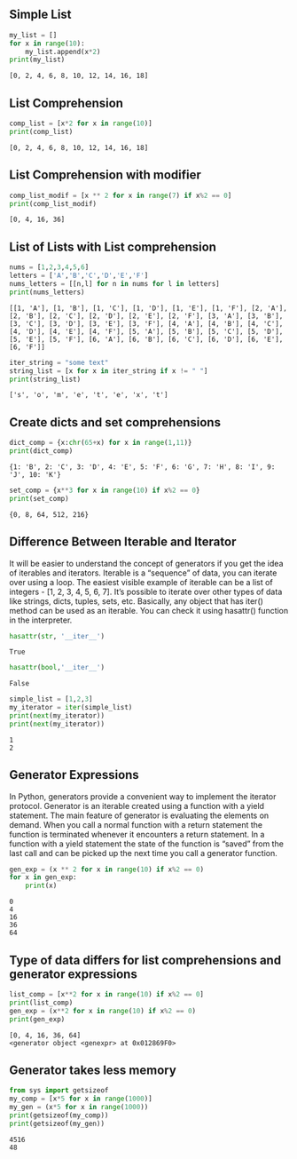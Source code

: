 
## Simple List


```python
my_list = []
for x in range(10):
    my_list.append(x*2)
print(my_list)
```

    [0, 2, 4, 6, 8, 10, 12, 14, 16, 18]
    

## List Comprehension



```python
comp_list = [x*2 for x in range(10)]
print(comp_list)
```

    [0, 2, 4, 6, 8, 10, 12, 14, 16, 18]
    

## List Comprehension with modifier


```python
comp_list_modif = [x ** 2 for x in range(7) if x%2 == 0]
print(comp_list_modif)
```

    [0, 4, 16, 36]
    

## List of Lists with List comprehension


```python
nums = [1,2,3,4,5,6]
letters = ['A','B','C','D','E','F']
nums_letters = [[n,l] for n in nums for l in letters]
print(nums_letters)
```

    [[1, 'A'], [1, 'B'], [1, 'C'], [1, 'D'], [1, 'E'], [1, 'F'], [2, 'A'], [2, 'B'], [2, 'C'], [2, 'D'], [2, 'E'], [2, 'F'], [3, 'A'], [3, 'B'], [3, 'C'], [3, 'D'], [3, 'E'], [3, 'F'], [4, 'A'], [4, 'B'], [4, 'C'], [4, 'D'], [4, 'E'], [4, 'F'], [5, 'A'], [5, 'B'], [5, 'C'], [5, 'D'], [5, 'E'], [5, 'F'], [6, 'A'], [6, 'B'], [6, 'C'], [6, 'D'], [6, 'E'], [6, 'F']]
    


```python
iter_string = "some text"
string_list = [x for x in iter_string if x != " "]
print(string_list)
```

    ['s', 'o', 'm', 'e', 't', 'e', 'x', 't']
    

## Create dicts and set comprehensions


```python
dict_comp = {x:chr(65+x) for x in range(1,11)}
print(dict_comp)
```

    {1: 'B', 2: 'C', 3: 'D', 4: 'E', 5: 'F', 6: 'G', 7: 'H', 8: 'I', 9: 'J', 10: 'K'}
    


```python
set_comp = {x**3 for x in range(10) if x%2 == 0}
print(set_comp)
```

    {0, 8, 64, 512, 216}
    

## Difference Between Iterable and Iterator

 It will be easier to understand the concept of generators if you get the idea of iterables and iterators.
Iterable is a “sequence” of data, you can iterate over using a loop. The easiest visible example of iterable can be a list of integers - [1, 2, 3, 4, 5, 6, 7]. It’s possible to iterate over other types of data like strings, dicts, tuples, sets, etc.
Basically, any object that has iter() method can be used as an iterable. You can check it using hasattr() function in the interpreter.

```python
hasattr(str, '__iter__')
```




    True




```python
hasattr(bool,'__iter__')
```




    False




```python
simple_list = [1,2,3]
my_iterator = iter(simple_list)
print(next(my_iterator))
print(next(my_iterator))
```

    1
    2
    

## Generator Expressions
In Python, generators provide a convenient way to implement the iterator protocol. Generator is an iterable created using a function with a yield statement.
The main feature of generator is evaluating the elements on demand. When you call a normal function with a return statement the function is terminated whenever it encounters a return statement.
In a function with a yield statement the state of the function is “saved” from the last call and can be picked up the next time you call a generator function.

```python
gen_exp = (x ** 2 for x in range(10) if x%2 == 0)
for x in gen_exp:
    print(x)
```

    0
    4
    16
    36
    64
    

## Type of data differs for list comprehensions and generator expressions


```python
list_comp = [x**2 for x in range(10) if x%2 == 0]
print(list_comp)
gen_exp = (x**2 for x in range(10) if x%2 == 0)
print(gen_exp)
```

    [0, 4, 16, 36, 64]
    <generator object <genexpr> at 0x012869F0>
    

 ## Generator takes less memory


```python
from sys import getsizeof
my_comp = [x*5 for x in range(1000)]
my_gen = (x*5 for x in range(1000))
print(getsizeof(my_comp))
print(getsizeof(my_gen))
```

    4516
    48
    
